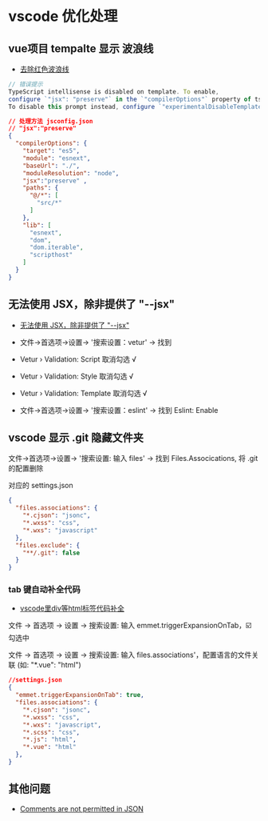 # vscode 优化处理

## vue项目 tempalte 显示 波浪线

- [去除红色波浪线](https://blog.csdn.net/weixin_30570101/article/details/101775614)

``` js
// 错误提示
TypeScript intellisense is disabled on template. To enable, 
configure `"jsx": "preserve"` in the `"compilerOptions"` property of tsconfig or jsconfig. 
To disable this prompt instead, configure `"experimentalDisableTemplateSupport": true` in `"vueCompilerOptions"` property.volar
```

``` json
// 处理方法 jsconfig.json
// "jsx":"preserve"
{
  "compilerOptions": {
    "target": "es5",
    "module": "esnext",
    "baseUrl": "./",
    "moduleResolution": "node",
    "jsx":"preserve" ,
    "paths": {
      "@/*": [
        "src/*"
      ]
    },
    "lib": [
      "esnext",
      "dom",
      "dom.iterable",
      "scripthost"
    ]
  }
}
```

## 无法使用 JSX，除非提供了 "--jsx"

- [无法使用 JSX，除非提供了 "--jsx"](https://blog.csdn.net/weixin_42164539/article/details/124075375)

- 文件->首选项->设置-> '搜索设置：vetur' -> 找到
- Vetur › Validation: Script 取消勾选 √
- Vetur › Validation: Style 取消勾选 √
- Vetur › Validation: Template 取消勾选 √
- 文件->首选项->设置-> '搜索设置：eslint' -> 找到 Eslint: Enable

## vscode 显示 .git 隐藏文件夹

文件->首选项->设置-> '搜索设置: 输入 files' -> 找到 Files.Assocications, 将 .git 的配置删除

对应的 settings.json

``` json
{
  "files.associations": {
    "*.cjson": "jsonc",
    "*.wxss": "css",
    "*.wxs": "javascript"
  },
  "files.exclude": {
    "**/.git": false
  }
}
```

### tab 键自动补全代码

- [vscode里div等html标签代码补全](https://cloud.tencent.com/developer/article/1649420)

文件 -> 首选项 -> 设置 -> 搜索设置: 输入 emmet.triggerExpansionOnTab，☑️ 勾选中

文件 -> 首选项 -> 设置 -> 搜索设置: 输入 files.associations'，配置语言的文件关联 (如: "*.vue": "html")

```json
//settings.json
{
  "emmet.triggerExpansionOnTab": true,
  "files.associations": {
    "*.cjson": "jsonc",
    "*.wxss": "css",
    "*.wxs": "javascript",
    "*.scss": "css",
    "*.js": "html",
    "*.vue": "html"
  }, 
}
```

## 其他问题

- [Comments are not permitted in JSON](https://blog.csdn.net/qq_21271511/article/details/108219791)
